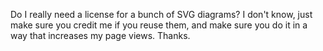 Do I really need a license for a bunch of SVG diagrams? I don't know,
just make sure you credit me if you reuse them, and make sure you do it
in a way that increases my page views. Thanks.
